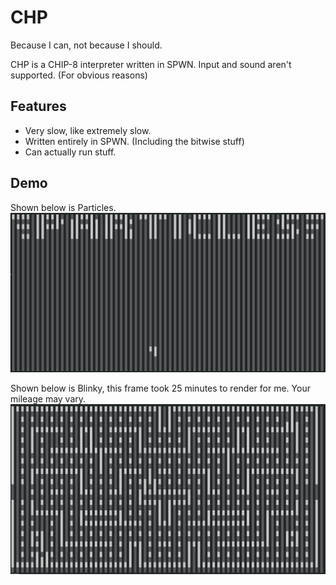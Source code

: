 # CHP
Because I can, not because I should.

CHP is a CHIP-8 interpreter written in SPWN. Input and sound aren't supported. (For obvious reasons)

## Features
- Very slow, like extremely slow.
- Written entirely in SPWN. (Including the bitwise stuff)
- Can actually run stuff.

## Demo
Shown below is Particles.
![Particles running](demo/example_particles.png)

Shown below is Blinky, this frame took 25 minutes to render for me. Your mileage may vary.
![Blinky running](demo/example_blinky.png)